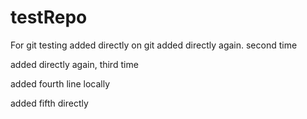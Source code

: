 # testRepo
For git testing
added directly on git
added directly again. second time

added directly again, third time


added fourth line locally

added fifth directly

